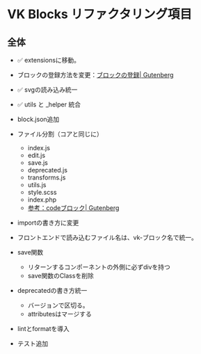 # VK Blocks リファクタリング項目

## 全体
- ✅ extensionsに移動。
- ブロックの登録方法を変更：[ブロックの登録| Gutenberg](https://github.com/WordPress/gutenberg/blob/master/packages/block-library/src/index.js)
- ✅ svgの読み込み統一
- ✅ utils と _helper 統合

- block.json追加
- ファイル分割（コアと同じに）
    - index.js
    - edit.js
    - save.js
    - deprecated.js
    - transforms.js
    - utils.js
    - style.scss
    - index.php
    - [参考：codeブロック| Gutenberg](https://github.com/WordPress/gutenberg/tree/master/packages/block-library/src/code) 
 - importの書き方に変更
 - フロントエンドで読み込むファイル名は、vk-ブロック名で統一。
 - save関数
    - リターンするコンポーネントの外側に必ずdivを持つ
    - save関数のClassを削除
- deprecatedの書き方統一
    - バージョンで区切る。
    - attributesはマージする
- lintとformatを導入
- テスト追加